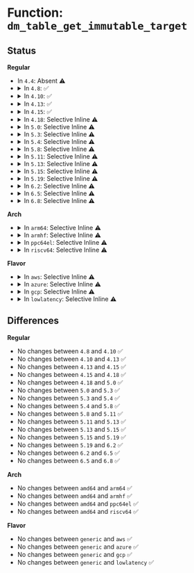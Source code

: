 # Function: <code>dm_table_get_immutable_target</code>

## Status
<b>Regular</b>
<ul>
<li>
In <code>4.4</code>: Absent ⚠️
</li>
<li>
<details>
<summary>In <code>4.8</code>: ✅</summary>

```c
struct dm_target *dm_table_get_immutable_target(struct dm_table *t);
```

**Collision:** Unique Global

**Inline:** No

**Transformation:** False

**Instances:**

```
In drivers/md/dm-table.c (ffffffff81706310)
Location: drivers/md/dm-table.c:996
Inline: False
Direct callers:
  - drivers/md/dm.c:dm_swap_table
  - drivers/md/dm-rq.c:dm_mq_init_request_queue
```
**Symbols:**

```
ffffffff81706310-ffffffff8170633d: dm_table_get_immutable_target (STB_GLOBAL)
```
</details>
</li>
<li>
<details>
<summary>In <code>4.10</code>: ✅</summary>

```c
struct dm_target *dm_table_get_immutable_target(struct dm_table *t);
```

**Collision:** Unique Global

**Inline:** No

**Transformation:** False

**Instances:**

```
In drivers/md/dm-table.c (ffffffff81738180)
Location: drivers/md/dm-table.c:997
Inline: False
Direct callers:
  - drivers/md/dm.c:dm_swap_table
  - drivers/md/dm-rq.c:dm_mq_init_request_queue
```
**Symbols:**

```
ffffffff81738180-ffffffff817381ad: dm_table_get_immutable_target (STB_GLOBAL)
```
</details>
</li>
<li>
<details>
<summary>In <code>4.13</code>: ✅</summary>

```c
struct dm_target *dm_table_get_immutable_target(struct dm_table *t);
```

**Collision:** Unique Global

**Inline:** No

**Transformation:** False

**Instances:**

```
In drivers/md/dm-table.c (ffffffff817516e0)
Location: drivers/md/dm-table.c:1037
Inline: False
Direct callers:
  - drivers/md/dm.c:dm_swap_table
  - drivers/md/dm-rq.c:dm_mq_init_request_queue
  - drivers/md/dm-rq.c:dm_old_init_request_queue
```
**Symbols:**

```
ffffffff817516e0-ffffffff8175170f: dm_table_get_immutable_target (STB_GLOBAL)
```
</details>
</li>
<li>
<details>
<summary>In <code>4.15</code>: ✅</summary>

```c
struct dm_target *dm_table_get_immutable_target(struct dm_table *t);
```

**Collision:** Unique Global

**Inline:** No

**Transformation:** False

**Instances:**

```
In drivers/md/dm-table.c (ffffffff817c38d0)
Location: drivers/md/dm-table.c:1039
Inline: False
Direct callers:
  - drivers/md/dm.c:dm_swap_table
  - drivers/md/dm-rq.c:dm_mq_init_request_queue
  - drivers/md/dm-rq.c:dm_old_init_request_queue
```
**Symbols:**

```
ffffffff817c38d0-ffffffff817c38ff: dm_table_get_immutable_target (STB_GLOBAL)
```
</details>
</li>
<li>
<details>
<summary>In <code>4.18</code>: Selective Inline ⚠️</summary>

```c
struct dm_target *dm_table_get_immutable_target(struct dm_table *t);
```

**Collision:** Unique Global

**Inline:** Selective

**Transformation:** False

**Instances:**

```
In drivers/md/dm-table.c (ffffffff8180c5b9)
Location: drivers/md/dm-table.c:1074
Inline: True
Inline callers:
  - drivers/md/dm-table.c:dm_table_complete
  - drivers/md/dm-table.c:dm_table_complete
Direct callers:
  - drivers/md/dm.c:dm_swap_table
  - drivers/md/dm-rq.c:dm_mq_init_request_queue
  - drivers/md/dm-rq.c:dm_old_init_request_queue
```
**Symbols:**

```
ffffffff8180c370-ffffffff8180c39d: dm_table_get_immutable_target (STB_GLOBAL)
```
</details>
</li>
<li>
<details>
<summary>In <code>5.0</code>: Selective Inline ⚠️</summary>

```c
struct dm_target *dm_table_get_immutable_target(struct dm_table *t);
```

**Collision:** Unique Global

**Inline:** Selective

**Transformation:** False

**Instances:**

```
In drivers/md/dm-table.c (ffffffff81838553)
Location: drivers/md/dm-table.c:1059
Inline: True
Inline callers:
  - drivers/md/dm-table.c:dm_table_complete
  - drivers/md/dm-table.c:dm_table_complete
Direct callers:
  - drivers/md/dm.c:dm_swap_table
  - drivers/md/dm-rq.c:dm_mq_init_request_queue
```
**Symbols:**

```
ffffffff81838330-ffffffff8183835d: dm_table_get_immutable_target (STB_GLOBAL)
```
</details>
</li>
<li>
<details>
<summary>In <code>5.3</code>: Selective Inline ⚠️</summary>

```c
struct dm_target *dm_table_get_immutable_target(struct dm_table *t);
```

**Collision:** Unique Global

**Inline:** Selective

**Transformation:** False

**Instances:**

```
In drivers/md/dm-table.c (ffffffff8187b12a)
Location: drivers/md/dm-table.c:1072
Inline: True
Inline callers:
  - drivers/md/dm-table.c:dm_table_complete
  - drivers/md/dm-table.c:dm_table_complete
Direct callers:
  - drivers/md/dm.c:dm_swap_table
  - drivers/md/dm-rq.c:dm_mq_init_request_queue
```
**Symbols:**

```
ffffffff8187af10-ffffffff8187af3d: dm_table_get_immutable_target (STB_GLOBAL)
```
</details>
</li>
<li>
<details>
<summary>In <code>5.4</code>: Selective Inline ⚠️</summary>

```c
struct dm_target *dm_table_get_immutable_target(struct dm_table *t);
```

**Collision:** Unique Global

**Inline:** Selective

**Transformation:** False

**Instances:**

```
In drivers/md/dm-table.c (ffffffff818acf1a)
Location: drivers/md/dm-table.c:1070
Inline: True
Inline callers:
  - drivers/md/dm-table.c:dm_table_complete
  - drivers/md/dm-table.c:dm_table_complete
Direct callers:
  - drivers/md/dm.c:dm_swap_table
  - drivers/md/dm-rq.c:dm_mq_init_request_queue
```
**Symbols:**

```
ffffffff818acd00-ffffffff818acd2d: dm_table_get_immutable_target (STB_GLOBAL)
```
</details>
</li>
<li>
<details>
<summary>In <code>5.8</code>: Selective Inline ⚠️</summary>

```c
struct dm_target *dm_table_get_immutable_target(struct dm_table *t);
```

**Collision:** Unique Global

**Inline:** Selective

**Transformation:** False

**Instances:**

```
In drivers/md/dm-table.c (ffffffff8197d21c)
Location: drivers/md/dm-table.c:1046
Inline: True
Inline callers:
  - drivers/md/dm-table.c:dm_table_determine_type
  - drivers/md/dm-table.c:dm_table_determine_type
Direct callers:
  - drivers/md/dm.c:__bind
  - drivers/md/dm-rq.c:dm_mq_init_request_queue
```
**Symbols:**

```
ffffffff8197d410-ffffffff8197d43d: dm_table_get_immutable_target (STB_GLOBAL)
```
</details>
</li>
<li>
<details>
<summary>In <code>5.11</code>: Selective Inline ⚠️</summary>

```c
struct dm_target *dm_table_get_immutable_target(struct dm_table *t);
```

**Collision:** Unique Global

**Inline:** Selective

**Transformation:** False

**Instances:**

```
In drivers/md/dm-table.c (ffffffff81981843)
Location: drivers/md/dm-table.c:991
Inline: True
Inline callers:
  - drivers/md/dm-table.c:dm_table_determine_type
Direct callers:
  - drivers/md/dm.c:__bind
  - drivers/md/dm-rq.c:dm_mq_init_request_queue
```
**Symbols:**

```
ffffffff81981990-ffffffff819819bd: dm_table_get_immutable_target (STB_GLOBAL)
```
</details>
</li>
<li>
<details>
<summary>In <code>5.13</code>: Selective Inline ⚠️</summary>

```c
struct dm_target *dm_table_get_immutable_target(struct dm_table *t);
```

**Collision:** Unique Global

**Inline:** Selective

**Transformation:** False

**Instances:**

```
In drivers/md/dm-table.c (ffffffff81965a83)
Location: drivers/md/dm-table.c:977
Inline: True
Inline callers:
  - drivers/md/dm-table.c:dm_table_determine_type
Direct callers:
  - drivers/md/dm.c:__bind
  - drivers/md/dm-rq.c:dm_mq_init_request_queue
```
**Symbols:**

```
ffffffff81965bd0-ffffffff81965bfd: dm_table_get_immutable_target (STB_GLOBAL)
```
</details>
</li>
<li>
<details>
<summary>In <code>5.15</code>: Selective Inline ⚠️</summary>

```c
struct dm_target *dm_table_get_immutable_target(struct dm_table *t);
```

**Collision:** Unique Global

**Inline:** Selective

**Transformation:** False

**Instances:**

```
In drivers/md/dm-table.c (ffffffff81a0da13)
Location: drivers/md/dm-table.c:972
Inline: True
Inline callers:
  - drivers/md/dm-table.c:dm_table_determine_type
Direct callers:
  - drivers/md/dm.c:__bind
  - drivers/md/dm-rq.c:dm_mq_init_request_queue
```
**Symbols:**

```
ffffffff81a0db60-ffffffff81a0db8d: dm_table_get_immutable_target (STB_GLOBAL)
```
</details>
</li>
<li>
<details>
<summary>In <code>5.19</code>: Selective Inline ⚠️</summary>

```c
struct dm_target *dm_table_get_immutable_target(struct dm_table *t);
```

**Collision:** Unique Global

**Inline:** Selective

**Transformation:** False

**Instances:**

```
In drivers/md/dm-table.c (ffffffff81b74dbc)
Location: drivers/md/dm-table.c:974
Inline: True
Inline callers:
  - drivers/md/dm-table.c:dm_table_determine_type
Direct callers:
  - drivers/md/dm.c:__bind
  - drivers/md/dm-rq.c:dm_mq_init_request_queue
```
**Symbols:**

```
ffffffff81b76280-ffffffff81b762b5: dm_table_get_immutable_target (STB_GLOBAL)
```
</details>
</li>
<li>
<details>
<summary>In <code>6.2</code>: Selective Inline ⚠️</summary>

```c
struct dm_target *dm_table_get_immutable_target(struct dm_table *t);
```

**Collision:** Unique Global

**Inline:** Selective

**Transformation:** False

**Instances:**

```
In drivers/md/dm-table.c (ffffffff81d11e64)
Location: drivers/md/dm-table.c:969
Inline: True
Inline callers:
  - drivers/md/dm-table.c:dm_table_determine_type
Direct callers:
  - drivers/md/dm.c:__bind
  - drivers/md/dm-rq.c:dm_mq_init_request_queue
```
**Symbols:**

```
ffffffff81d13650-ffffffff81d13685: dm_table_get_immutable_target (STB_GLOBAL)
```
</details>
</li>
<li>
<details>
<summary>In <code>6.5</code>: Selective Inline ⚠️</summary>

```c
struct dm_target *dm_table_get_immutable_target(struct dm_table *t);
```

**Collision:** Unique Global

**Inline:** Selective

**Transformation:** False

**Instances:**

```
In drivers/md/dm-table.c (ffffffff81d7b234)
Location: drivers/md/dm-table.c:963
Inline: True
Inline callers:
  - drivers/md/dm-table.c:dm_table_determine_type
Direct callers:
  - drivers/md/dm.c:__bind
  - drivers/md/dm-rq.c:dm_mq_init_request_queue
```
**Symbols:**

```
ffffffff81d7c7b0-ffffffff81d7c7e5: dm_table_get_immutable_target (STB_GLOBAL)
```
</details>
</li>
<li>
<details>
<summary>In <code>6.8</code>: Selective Inline ⚠️</summary>

```c
struct dm_target *dm_table_get_immutable_target(struct dm_table *t);
```

**Collision:** Unique Global

**Inline:** Selective

**Transformation:** False

**Instances:**

```
In drivers/md/dm-table.c (ffffffff81e321b4)
Location: drivers/md/dm-table.c:985
Inline: True
Inline callers:
  - drivers/md/dm-table.c:dm_table_determine_type
Direct callers:
  - drivers/md/dm.c:__bind
  - drivers/md/dm-rq.c:dm_mq_init_request_queue
```
**Symbols:**

```
ffffffff81e33c90-ffffffff81e33cc5: dm_table_get_immutable_target (STB_GLOBAL)
```
</details>
</li>
</ul>
<b>Arch</b>
<ul>
<li>
<details>
<summary>In <code>arm64</code>: Selective Inline ⚠️</summary>

```c
struct dm_target *dm_table_get_immutable_target(struct dm_table *t);
```

**Collision:** Unique Global

**Inline:** Selective

**Transformation:** False

**Instances:**

```
In drivers/md/dm-table.c (ffff800010b039cc)
Location: drivers/md/dm-table.c:1070
Inline: True
Inline callers:
  - drivers/md/dm-table.c:dm_table_complete
  - drivers/md/dm-table.c:dm_table_complete
Direct callers:
  - drivers/md/dm.c:dm_swap_table
  - drivers/md/dm-rq.c:dm_mq_init_request_queue
```
**Symbols:**

```
ffff800010b03758-ffff800010b037ac: dm_table_get_immutable_target (STB_GLOBAL)
```
</details>
</li>
<li>
<details>
<summary>In <code>armhf</code>: Selective Inline ⚠️</summary>

```c
struct dm_target *dm_table_get_immutable_target(struct dm_table *t);
```

**Collision:** Unique Global

**Inline:** Selective

**Transformation:** False

**Instances:**

```
In drivers/md/dm-table.c (c0be2a58)
Location: drivers/md/dm-table.c:1070
Inline: True
Inline callers:
  - drivers/md/dm-table.c:dm_table_complete
  - drivers/md/dm-table.c:dm_table_complete
Direct callers:
  - drivers/md/dm.c:dm_swap_table
  - drivers/md/dm-rq.c:dm_mq_init_request_queue
```
**Symbols:**

```
c0be2810-c0be2858: dm_table_get_immutable_target (STB_GLOBAL)
```
</details>
</li>
<li>
<details>
<summary>In <code>ppc64el</code>: Selective Inline ⚠️</summary>

```c
struct dm_target *dm_table_get_immutable_target(struct dm_table *t);
```

**Collision:** Unique Global

**Inline:** Selective

**Transformation:** False

**Instances:**

```
In drivers/md/dm-table.c (c000000000bf3050)
Location: drivers/md/dm-table.c:1070
Inline: True
Inline callers:
  - drivers/md/dm-table.c:dm_table_complete
  - drivers/md/dm-table.c:dm_table_complete
Direct callers:
  - drivers/md/dm.c:dm_swap_table
  - drivers/md/dm-rq.c:dm_mq_init_request_queue
```
**Symbols:**

```
c000000000bf2d70-c000000000bf2da8: dm_table_get_immutable_target (STB_GLOBAL)
```
</details>
</li>
<li>
<details>
<summary>In <code>riscv64</code>: Selective Inline ⚠️</summary>

```c
struct dm_target *dm_table_get_immutable_target(struct dm_table *t);
```

**Collision:** Unique Global

**Inline:** Selective

**Transformation:** False

**Instances:**

```
In drivers/md/dm-table.c (ffffffe0006f2ea2)
Location: drivers/md/dm-table.c:1070
Inline: True
Inline callers:
  - drivers/md/dm-table.c:dm_table_complete
  - drivers/md/dm-table.c:dm_table_complete
Direct callers:
  - drivers/md/dm.c:dm_swap_table
  - drivers/md/dm-rq.c:dm_mq_init_request_queue
```
**Symbols:**

```
ffffffe0006f2c86-ffffffe0006f2cbe: dm_table_get_immutable_target (STB_GLOBAL)
```
</details>
</li>
</ul>
<b>Flavor</b>
<ul>
<li>
<details>
<summary>In <code>aws</code>: Selective Inline ⚠️</summary>

```c
struct dm_target *dm_table_get_immutable_target(struct dm_table *t);
```

**Collision:** Unique Global

**Inline:** Selective

**Transformation:** False

**Instances:**

```
In drivers/md/dm-table.c (ffffffff81852d9a)
Location: drivers/md/dm-table.c:1070
Inline: True
Inline callers:
  - drivers/md/dm-table.c:dm_table_complete
  - drivers/md/dm-table.c:dm_table_complete
Direct callers:
  - drivers/md/dm.c:dm_swap_table
  - drivers/md/dm-rq.c:dm_mq_init_request_queue
```
**Symbols:**

```
ffffffff81852b80-ffffffff81852bad: dm_table_get_immutable_target (STB_GLOBAL)
```
</details>
</li>
<li>
<details>
<summary>In <code>azure</code>: Selective Inline ⚠️</summary>

```c
struct dm_target *dm_table_get_immutable_target(struct dm_table *t);
```

**Collision:** Unique Global

**Inline:** Selective

**Transformation:** False

**Instances:**

```
In drivers/md/dm-table.c (ffffffff8181a3aa)
Location: drivers/md/dm-table.c:1070
Inline: True
Inline callers:
  - drivers/md/dm-table.c:dm_table_complete
  - drivers/md/dm-table.c:dm_table_complete
Direct callers:
  - drivers/md/dm.c:dm_swap_table
  - drivers/md/dm-rq.c:dm_mq_init_request_queue
```
**Symbols:**

```
ffffffff8181a190-ffffffff8181a1bd: dm_table_get_immutable_target (STB_GLOBAL)
```
</details>
</li>
<li>
<details>
<summary>In <code>gcp</code>: Selective Inline ⚠️</summary>

```c
struct dm_target *dm_table_get_immutable_target(struct dm_table *t);
```

**Collision:** Unique Global

**Inline:** Selective

**Transformation:** False

**Instances:**

```
In drivers/md/dm-table.c (ffffffff818a23ca)
Location: drivers/md/dm-table.c:1070
Inline: True
Inline callers:
  - drivers/md/dm-table.c:dm_table_complete
  - drivers/md/dm-table.c:dm_table_complete
Direct callers:
  - drivers/md/dm.c:dm_swap_table
  - drivers/md/dm-rq.c:dm_mq_init_request_queue
```
**Symbols:**

```
ffffffff818a21b0-ffffffff818a21dd: dm_table_get_immutable_target (STB_GLOBAL)
```
</details>
</li>
<li>
<details>
<summary>In <code>lowlatency</code>: Selective Inline ⚠️</summary>

```c
struct dm_target *dm_table_get_immutable_target(struct dm_table *t);
```

**Collision:** Unique Global

**Inline:** Selective

**Transformation:** False

**Instances:**

```
In drivers/md/dm-table.c (ffffffff818be60a)
Location: drivers/md/dm-table.c:1070
Inline: True
Inline callers:
  - drivers/md/dm-table.c:dm_table_complete
  - drivers/md/dm-table.c:dm_table_complete
Direct callers:
  - drivers/md/dm.c:dm_swap_table
  - drivers/md/dm-rq.c:dm_mq_init_request_queue
```
**Symbols:**

```
ffffffff818be3f0-ffffffff818be41d: dm_table_get_immutable_target (STB_GLOBAL)
```
</details>
</li>
</ul>

## Differences
<b>Regular</b>
<ul>
<li>
No changes between <code>4.8</code> and <code>4.10</code> ✅
</li>
<li>
No changes between <code>4.10</code> and <code>4.13</code> ✅
</li>
<li>
No changes between <code>4.13</code> and <code>4.15</code> ✅
</li>
<li>
No changes between <code>4.15</code> and <code>4.18</code> ✅
</li>
<li>
No changes between <code>4.18</code> and <code>5.0</code> ✅
</li>
<li>
No changes between <code>5.0</code> and <code>5.3</code> ✅
</li>
<li>
No changes between <code>5.3</code> and <code>5.4</code> ✅
</li>
<li>
No changes between <code>5.4</code> and <code>5.8</code> ✅
</li>
<li>
No changes between <code>5.8</code> and <code>5.11</code> ✅
</li>
<li>
No changes between <code>5.11</code> and <code>5.13</code> ✅
</li>
<li>
No changes between <code>5.13</code> and <code>5.15</code> ✅
</li>
<li>
No changes between <code>5.15</code> and <code>5.19</code> ✅
</li>
<li>
No changes between <code>5.19</code> and <code>6.2</code> ✅
</li>
<li>
No changes between <code>6.2</code> and <code>6.5</code> ✅
</li>
<li>
No changes between <code>6.5</code> and <code>6.8</code> ✅
</li>
</ul>
<b>Arch</b>
<ul>
<li>
No changes between <code>amd64</code> and <code>arm64</code> ✅
</li>
<li>
No changes between <code>amd64</code> and <code>armhf</code> ✅
</li>
<li>
No changes between <code>amd64</code> and <code>ppc64el</code> ✅
</li>
<li>
No changes between <code>amd64</code> and <code>riscv64</code> ✅
</li>
</ul>
<b>Flavor</b>
<ul>
<li>
No changes between <code>generic</code> and <code>aws</code> ✅
</li>
<li>
No changes between <code>generic</code> and <code>azure</code> ✅
</li>
<li>
No changes between <code>generic</code> and <code>gcp</code> ✅
</li>
<li>
No changes between <code>generic</code> and <code>lowlatency</code> ✅
</li>
</ul>
